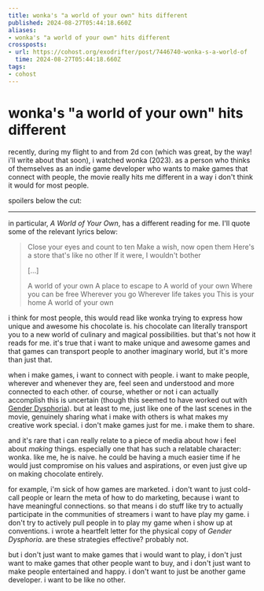 ```yaml
---
title: wonka's "a world of your own" hits different
published: 2024-08-27T05:44:18.660Z
aliases:
- wonka's "a world of your own" hits different
crossposts:
- url: https://cohost.org/exodrifter/post/7446740-wonka-s-a-world-of
  time: 2024-08-27T05:44:18.660Z
tags:
- cohost
---
```


# wonka's "a world of your own" hits different

recently, during my flight to and from 2d con (which was great, by the way! i'll write about that soon), i watched wonka (2023). as a person who thinks of themselves as an indie game developer who wants to make games that connect with people, the movie really hits me different in a way i don't think it would for most people.

spoilers below the cut:

---

in particular, _A World of Your Own_, has a different reading for me. I'll quote some of the relevant lyrics below:

> Close your eyes and count to ten
> Make a wish, now open them
> Here's a store that's like no other
> If it were, I wouldn't bother
>
> [...]
>
> A world of your own
> A place to escape to
> A world of your own
> Where you can be free
> Wherever you go
> Wherevеr life takes you
> This is your home
> A world of your own

i think for most people, this would read like wonka trying to express how unique and awesome his chocolate is. his chocolate can literally transport you to a new world of culinary and magical possibilities. but that's not how it reads for me. it's true that i want to make unique and awesome games and that games can transport people to another imaginary world, but it's more than just that.

when i make games, i want to connect with people. i want to make people, wherever and whenever they are, feel seen and understood and more connected to each other. of course, whether or not i can actually accomplish this is uncertain (though this seemed to have worked out with [Gender Dysphoria](../press-kits/gender-dysphoria.md)). but at least to me, just like one of the last scenes in the movie, genuinely sharing what i make with others is what makes my creative work special. i don't make games just for me. i make them to share.

and it's rare that i can really relate to a piece of media about how i feel about _making_ things. especially one that has such a relatable character: wonka. like me, he is naive. he could be having a much easier time if he would just compromise on his values and aspirations, or even just give up on making chocolate entirely.

for example, i'm sick of how games are marketed. i don't want to just cold-call people or learn the meta of how to do marketing, because i want to have meaningful connections. so that means i do stuff like try to actually participate in the communities of streamers i want to have play my game. i don't try to actively pull people in to play my game when i show up at conventions. i wrote a heartfelt letter for the physical copy of _Gender Dysphoria_. are these strategies effective? probably not.

but i don't just want to make games that i would want to play, i don't just want to make games that other people want to buy, and i don't just want to make people entertained and happy. i don't want to just be another game developer. i want to be like no other.
